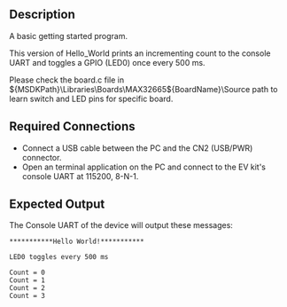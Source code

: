 ## Description

A basic getting started program.

This version of Hello_World prints an incrementing count to the console UART and toggles a GPIO (LED0) once every 500 ms.

Please check the board.c file in ${MSDKPath}\Libraries\Boards\MAX32665\${BoardName}\Source path to learn switch and LED pins for specific board.

## Required Connections

-   Connect a USB cable between the PC and the CN2 (USB/PWR) connector.
-   Open an terminal application on the PC and connect to the EV kit's console UART at 115200, 8-N-1.
## Expected Output

The Console UART of the device will output these messages:

```
***********Hello World!***********

LED0 toggles every 500 ms

Count = 0
Count = 1
Count = 2
Count = 3
```

